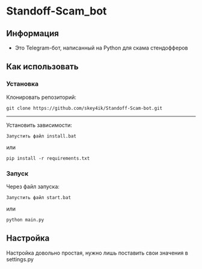 # Standoff-Scam_bot
## Информация
- Это Telegram-бот, написанный на Python для скама стендофферов
## Как использовать
### Установка
Клонировать репозиторий:
```
git clone https://github.com/skey4ik/Standoff-Scam-bot.git
```
---
Установить зависимости:  
```
Запустить файл install.bat
```
или
```
pip install -r requirements.txt
```
### Запуск
Через файл запуска:
```
Запустить файл start.bat
```
или
```
python main.py
```
## Настройка
Настройка довольно простая, нужно лишь поставить свои значения в settings.py
